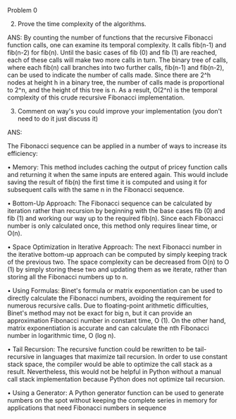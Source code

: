 Problem 0


2. Prove the time complexity of the algorithms.

ANS:
By counting the number of functions that the recursive Fibonacci function calls, one can
examine its temporal complexity. It calls fib(n-1) and fib(n-2) for fib(n). Until the basic cases
of fib (0) and fib (1) are reached, each of these calls will make two more calls in turn.
The binary tree of calls, where each fib(n) call branches into two further calls, fib(n-1) and
fib(n-2), can be used to indicate the number of calls made. Since there are 2^h nodes at
height h in a binary tree, the number of calls made is proportional to 2^n, and the height of
this tree is n. As a result, O(2^n) is the temporal complexity of this crude recursive
Fibonacci implementation.


3. Comment on way's you could improve your implementation (you don't need to do it just
discuss it)

ANS:

The Fibonacci sequence can be applied in a number of ways to increase its
efficiency:

• Memory: This method includes caching the output of pricey function calls and
returning it when the same inputs are entered again. This would include saving the
result of fib(n) the first time it is computed and using it for subsequent calls with the
same n in the Fibonacci sequence.

• Bottom-Up Approach: The Fibonacci sequence can be calculated by iteration
rather than recursion by beginning with the base cases fib (0) and fib (1) and working
our way up to the required fib(n). Since each Fibonacci number is only calculated
once, this method only requires linear time, or O(n).

• Space Optimization in Iterative Approach: The next Fibonacci number in the
iterative bottom-up approach can be computed by simply keeping track of the
previous two. The space complexity can be decreased from O(n) to O (1) by simply
storing these two and updating them as we iterate, rather than storing all the
Fibonacci numbers up to n.

• Using Formulas: Binet's formula or matrix exponentiation can be used to directly
calculate the Fibonacci numbers, avoiding the requirement for numerous recursive
calls. Due to floating-point arithmetic difficulties, Binet's method may not be exact
for big n, but it can provide an approximation Fibonacci number in constant time, O
(1). On the other hand, matrix exponentiation is accurate and can calculate the nth
Fibonacci number in logarithmic time, O (log n).

• Tail Recursion: The recursive function could be rewritten to be tail-recursive in
languages that maximize tail recursion. In order to use constant stack space, the compiler
would be able to optimize the call stack as a result. Nevertheless, this would not be helpful
in Python without a manual call stack implementation because Python does not optimize
tail recursion.

• Using a Generator: A Python generator function can be used to generate numbers on the
spot without keeping the complete series in memory for applications that need Fibonacci
numbers in sequence
